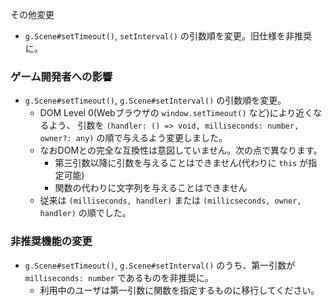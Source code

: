 
その他変更
 * `g.Scene#setTimeout()`, `setInterval()` の引数順を変更。旧仕様を非推奨に。

### ゲーム開発者への影響

 * `g.Scene#setTimeout()`, `g.Scene#setInterval()` の引数順を変更。
    * DOM Level 0(Webブラウザの `window.setTimeout()` など)により近くなるよう、
      引数を `(handler: () => void, milliseconds: number, owner?: any)` の順で与えるよう変更しました。
    * なおDOMとの完全な互換性は意図していません。次の点で異なります。
       * 第三引数以降に引数を与えることはできません(代わりに `this` が指定可能)
       * 関数の代わりに文字列を与えることはできません
    * 従来は `(milliseconds, handler)` または `(millicseconds, owner, handler)` の順でした。

### 非推奨機能の変更

 * `g.Scene#setTimeout()`, `g.Scene#setInterval()` のうち、第一引数が `milliseconds: number` であるものを非推奨に。
    * 利用中のユーザは第一引数に関数を指定するものに移行してください。

